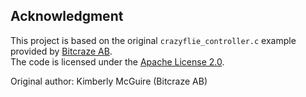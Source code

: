 ## Acknowledgment

This project is based on the original `crazyflie_controller.c` example provided by [Bitcraze AB](https://www.bitcraze.io/).  
The code is licensed under the [Apache License 2.0](https://www.apache.org/licenses/LICENSE-2.0).

Original author: Kimberly McGuire (Bitcraze AB)
